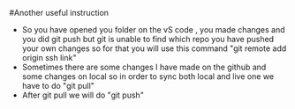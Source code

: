 #Another useful instruction 
- So you have opened you folder on the vS code , you made changes and you did git push but git is unable to find which repo you have pushed your own changes so for that you will use this command "git remote add origin ssh link"
- Sometimes there are some changes  I have made on the github and some changes on local so in order to sync both local and live one we have to do "git pull"
- After git pull we will do "git push"